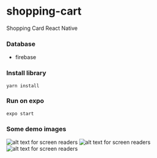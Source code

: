 # shopping-cart
Shopping Card React Native
### Database
- firebase
### Install library
```
yarn install
```
### Run on expo
```
expo start
```
### Some demo images
![alt text for screen readers](https://firebasestorage.googleapis.com/v0/b/test-b067a.appspot.com/o/readmeiamge%2F%E1%BA%A2nh1.png?alt=media&token=dd573e00-d3d4-4ab7-994a-3d4586e5716d)
![alt text for screen readers](https://firebasestorage.googleapis.com/v0/b/test-b067a.appspot.com/o/readmeiamge%2F%E1%BA%A2nh2.png?alt=media&token=e28fc47e-3f76-4476-86a0-89bdf60f9ab7)
![alt text for screen readers](https://firebasestorage.googleapis.com/v0/b/test-b067a.appspot.com/o/readmeiamge%2F%E1%BA%A2nh3.png?alt=media&token=83836ee5-c5ec-43e5-9055-1c6401dddf0f)
